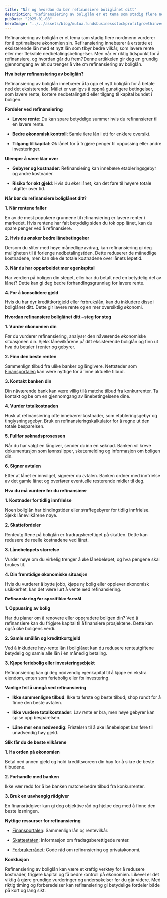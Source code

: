 ```yaml
---
title: "Når og hvordan du bør refinansiere boliglånet ditt"
description: "Refinansiering av boliglån er et tema som stadig flere nordmenn vurderer for å optimalisere økonomien sin. Refinansiering innebærer å erstatte et eksisterende lån med et nytt lån som tilbyr bedre vilkår, som lavere rente eller mer fleksible nedbetalingsbetingelser. Men når er riktig tidspunkt for å refinansiere, og hvordan går du frem? Denne artikkelen gir deg &#8230; Read more"
pubDate: "2025-01-08"
heroImage: "../../assets/blog/mutualfundsbusinessstockprofitgrowthinvestmentmone.jpg"
---
```


Refinansiering av boliglån er et tema som stadig flere nordmenn vurderer for å optimalisere økonomien sin. Refinansiering innebærer å erstatte et eksisterende lån med et nytt lån som tilbyr bedre vilkår, som lavere rente eller mer fleksible nedbetalingsbetingelser. Men når er riktig tidspunkt for å refinansiere, og hvordan går du frem? Denne artikkelen gir deg en grundig gjennomgang av alt du trenger å vite om refinansiering av boliglån.

**Hva betyr refinansiering av boliglån?**

Refinansiering av boliglån innebærer å ta opp et nytt boliglån for å betale ned det eksisterende. Målet er vanligvis å oppnå gunstigere betingelser, som lavere rente, kortere nedbetalingstid eller tilgang til kapital bundet i boligen.

**Fordeler ved refinansiering**

- **Lavere rente**: Du kan spare betydelige summer hvis du refinansierer til en lavere rente.

- **Bedre økonomisk kontroll**: Samle flere lån i ett for enklere oversikt.

- **Tilgang til kapital**: Øk lånet for å frigjøre penger til oppussing eller andre investeringer.

**Ulemper å være klar over**

- **Gebyrer og kostnader**: Refinansiering kan innebære etableringsgebyr og andre kostnader.

- **Risiko for økt gjeld**: Hvis du øker lånet, kan det føre til høyere totale utgifter over tid.

**Når bør du refinansiere boliglånet ditt?**

**1. Når rentene faller**

En av de mest populære grunnene til refinansiering er lavere renter i markedet. Hvis rentene har falt betydelig siden du tok opp lånet, kan du spare penger ved å refinansiere.

**2. Hvis du ønsker bedre lånebetingelser**

Dersom du sliter med høye månedlige avdrag, kan refinansiering gi deg muligheten til å forlenge nedbetalingstiden. Dette reduserer de månedlige kostnadene, men kan øke de totale kostnadene over lånets løpetid.

**3. Når du har opparbeidet mer egenkapital**

Har verdien på boligen din steget, eller har du betalt ned en betydelig del av lånet? Dette kan gi deg bedre forhandlingsgrunnlag for lavere rente.

**4. For å konsolidere gjeld**

Hvis du har dyr kredittkortgjeld eller forbrukslån, kan du inkludere disse i boliglånet ditt. Dette gir lavere rente og en mer oversiktlig økonomi.

**Hvordan refinansiere boliglånet ditt – steg for steg**

**1. Vurder økonomien din**

Før du vurderer refinansiering, analyser den nåværende økonomiske situasjonen din. Sjekk lånevilkårene på ditt eksisterende boliglån og finn ut hva du betaler i renter og gebyrer.

**2. Finn den beste renten**

Sammenlign tilbud fra ulike banker og långivere. Nettsteder som [Finansportalen](https://www.finansportalen.no/) kan være nyttige for å finne aktuelle tilbud.

**3. Kontakt banken din**

Din nåværende bank kan være villig til å matche tilbud fra konkurrenter. Ta kontakt og be om en gjennomgang av lånebetingelsene dine.

**4. Vurder totalkostnaden**

Husk at refinansiering ofte innebærer kostnader, som etableringsgebyr og tinglysningsgebyr. Bruk en refinansieringskalkulator for å regne ut den totale besparelsen.

**5. Fullfør søknadsprosessen**

Når du har valgt en långiver, sender du inn en søknad. Banken vil kreve dokumentasjon som lønnsslipper, skattemelding og informasjon om boligen din.

**6. Signer avtalen**

Etter at lånet er innvilget, signerer du avtalen. Banken ordner med innfrielse av det gamle lånet og overfører eventuelle resterende midler til deg.

**Hva du må vurdere før du refinansierer**

**1. Kostnader for tidlig innfrielse**

Noen boliglån har bindingstider eller straffegebyrer for tidlig innfrielse. Sjekk lånevilkårene nøye.

**2. Skattefordeler**

Renteutgiftene på boliglån er fradragsberettiget på skatten. Dette kan redusere de reelle kostnadene ved lånet.

**3. Lånebeløpets størrelse**

Vurder nøye om du virkelig trenger å øke lånebeløpet, og hva pengene skal brukes til.

**4. Din fremtidige økonomiske situasjon**

Hvis du vurderer å bytte jobb, kjøpe ny bolig eller opplever økonomisk usikkerhet, kan det være lurt å vente med refinansiering.

**Refinansiering for spesifikke formål**

**1. Oppussing av bolig**

Har du planer om å renovere eller oppgradere boligen din? Ved å refinansiere kan du frigjøre kapital til å finansiere prosjektene. Dette kan også øke boligens verdi.

**2. Samle smålån og kredittkortgjeld**

Ved å inkludere høy-rente lån i boliglånet kan du redusere renteutgiftene betydelig og samle alle lån i én månedlig betaling.

**3. Kjøpe feriebolig eller investeringsobjekt**

Refinansiering kan gi deg nødvendig egenkapital til å kjøpe en ekstra eiendom, enten som feriebolig eller for investering.

**Vanlige feil å unngå ved refinansiering**

- **Ikke sammenligne tilbud**: Ikke ta første og beste tilbud; shop rundt for å finne den beste avtalen.

- **Ikke vurdere totalkostnader**: Lav rente er bra, men høye gebyrer kan spise opp besparelsen.

- **Låne mer enn nødvendig**: Fristelsen til å øke lånebeløpet kan føre til unødvendig høy gjeld.

**Slik får du de beste vilkårene**

**1. Ha orden på økonomien**

Betal ned annen gjeld og hold kredittscoreen din høy for å sikre de beste tilbudene.

**2. Forhandle med banken**

Ikke vær redd for å be banken matche bedre tilbud fra konkurrenter.

**3. Bruk en uavhengig rådgiver**

En finansrådgiver kan gi deg objektive råd og hjelpe deg med å finne den beste løsningen.

**Nyttige ressurser for refinansiering**

- [Finansportalen](https://www.finansportalen.no/): Sammenlign lån og rentevilkår.

- [Skatteetaten](https://www.skatteetaten.no/): Informasjon om fradragsberettigede renter.

- [Forbrukerrådet](https://www.forbrukerradet.no/): Gode råd om refinansiering og privatøkonomi.

**Konklusjon**

Refinansiering av boliglån kan være et kraftig verktøy for å redusere kostnader, frigjøre kapital og få bedre kontroll på økonomien. Likevel er det viktig å gjøre grundige vurderinger og undersøkelser før du går videre. Med riktig timing og forberedelser kan refinansiering gi betydelige fordeler både på kort og lang sikt.